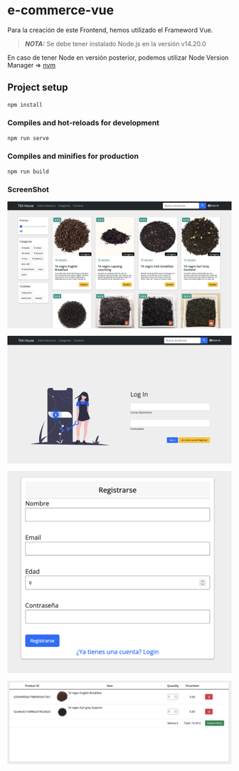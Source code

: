 # e-commerce-vue
Para la creación de este Frontend, hemos utilizado el Frameword Vue.

> **_NOTA:_**  Se debe tener instalado Node.js en la versión v14.20.0


En caso de tener Node en versión posterior, podemos utilizar Node Version Manager => [nvm](https://github.com/nvm-sh/nvm "nvm") 



## Project setup
```
npm install
```

### Compiles and hot-reloads for development
```
npm run serve
```

### Compiles and minifies for production
```
npm run build
```
### ScreenShot
![](./src/assets/readmy/home.png)

![](./src/assets/readmy/login.png)

![](./src/assets/readmy/regs.png)

![](./src/assets/readmy/compra.png)
